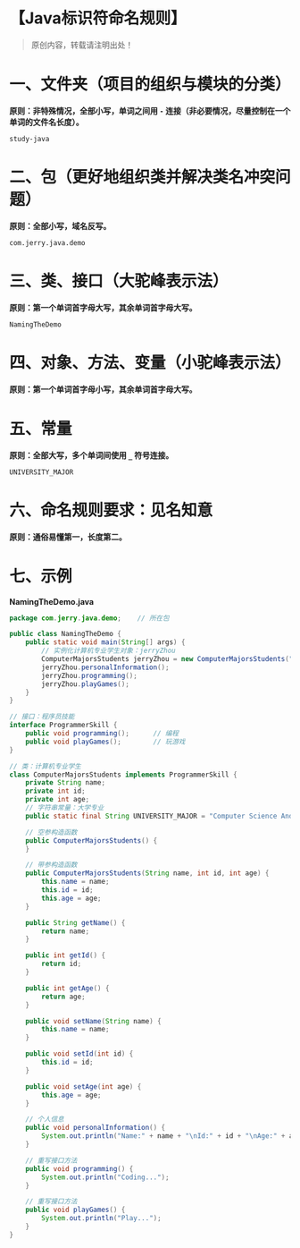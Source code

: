 # 【Java标识符命名规则】

> 原创内容，转载请注明出处！

# 一、文件夹（项目的组织与模块的分类）

**原则：非特殊情况，全部小写，单词之间用 `-` 连接（非必要情况，尽量控制在一个单词的文件名长度）。**

`study-java`

# 二、包（更好地组织类并解决类名冲突问题）

**原则：全部小写，域名反写。**

`com.jerry.java.demo`

# 三、类、接口（大驼峰表示法）
**原则：第一个单词首字母大写，其余单词首字母大写。**

`NamingTheDemo`

# 四、对象、方法、变量（小驼峰表示法）
**原则：第一个单词首字母小写，其余单词首字母大写。**

# 五、常量
**原则：全部大写，多个单词间使用 `_` 符号连接。**

`UNIVERSITY_MAJOR`

# 六、命名规则要求：见名知意

**原则：通俗易懂第一，长度第二。**

# 七、示例

**NamingTheDemo.java**

```java
package com.jerry.java.demo;	// 所在包

public class NamingTheDemo {
    public static void main(String[] args) {
        // 实例化计算机专业学生对象：jerryZhou
        ComputerMajorsStudents jerryZhou = new ComputerMajorsStudents("jerryZhou", 201940, 20);
        jerryZhou.personalInformation();
        jerryZhou.programming();
        jerryZhou.playGames();
    }
}

// 接口：程序员技能
interface ProgrammerSkill {
    public void programming();      // 编程
    public void playGames();        // 玩游戏
}

// 类：计算机专业学生
class ComputerMajorsStudents implements ProgrammerSkill {
    private String name;
    private int id;
    private int age;
    // 字符串常量：大学专业
    public static final String UNIVERSITY_MAJOR = "Computer Science And Technology";

    // 空参构造函数
    public ComputerMajorsStudents() {
    }

    // 带参构造函数
    public ComputerMajorsStudents(String name, int id, int age) {
        this.name = name;
        this.id = id;
        this.age = age;
    }

    public String getName() {
        return name;
    }

    public int getId() {
        return id;
    }

    public int getAge() {
        return age;
    }

    public void setName(String name) {
        this.name = name;
    }

    public void setId(int id) {
        this.id = id;
    }

    public void setAge(int age) {
        this.age = age;
    }

    // 个人信息
    public void personalInformation() {
        System.out.println("Name:" + name + "\nId:" + id + "\nAge:" + age + "\nUniversity major:" + UNIVERSITY_MAJOR);
    }

    // 重写接口方法
    public void programming() {
        System.out.println("Coding...");
    }

    // 重写接口方法
    public void playGames() {
        System.out.println("Play...");
    }
}
```

